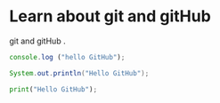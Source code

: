 # Learn about git and gitHub

git and gitHub .

```javascript
console.log ("hello GitHub");
```
```java
System.out.println("Hello GitHub");
```
```python
print("Hello GitHub");
```
